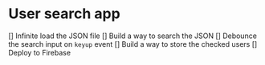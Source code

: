 # User search app

[] Infinite load the JSON file
[] Build a way to search the JSON
[] Debounce the search input on `keyup` event
[] Build a way to store the checked users
[] Deploy to Firebase